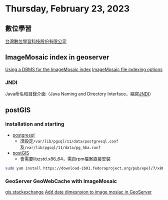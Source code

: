 # Thursday, February 23, 2023

## 數位學習

[台灣數位學習科技股份有限公司](https://tw.formosasoft.com/)

## ImageMosaic index in geoserver

[Using a DBMS for the ImageMosaic index](https://docs.geoserver.geo-solutions.it/edu/en/multidim/imagemosaic/mosaic_datastore.html)
[ImageMosaic file indexing options](https://docs.geoserver.geo-solutions.it/edu/en/multidim/imagemosaic/mosaic_indexer.html)
### JNDI

Java命名和目錄介面（Java Naming and Directory Interface，縮寫[JNDI][JNDI]）

[JNDI]: https://zh.wikipedia.org/zh-tw/JNDI "Java命名和目錄介面（Java Naming and Directory Interface，縮寫JNDI），是Java的一個目錄服務應用程式介面（API），它提供一個目錄系統，並將服務名稱與物件關聯起來，從而使得開發人員在開發過程中可以使用名稱來存取物件。[1][2]"

## postGIS

### installation and starting

- [postgresql](https://computingforgeeks.com/how-to-install-postgresql-11-on-centos-7/)
  - 須設定`/var/lib/pgsql/11/data/postgresql.conf`及`/var/lib/pgsql/11/data/pg_hba.conf`
- [postGIS](https://computingforgeeks.com/how-to-install-postgis-on-centos-7/)
  - 會需要libzstd.x86_64，需自rpm檔案直接安裝

```bash
sudo yum install https://download-ib01.fedoraproject.org/pub/epel/7/x86_64/Packages/l/libzstd-1.5.4-1.el7.x86_64.rpm
```

### GeoServer GeoWebCache with ImageMosaic

[gis.stackexchange](https://gis.stackexchange.com/questions/343413/geoserver-geowebcache-with-imagemosaic)
[Add date dimesnsion to image mosiac in GeoServer](https://gis.stackexchange.com/questions/353673/add-date-dimesnsion-to-image-mosiac-in-geoserver)
